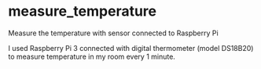 # measure_temperature
Measure the temperature with sensor connected to Raspberry Pi

I used Raspberry Pi 3 connected with digital thermometer (model DS18B20) to measure temperature in my room every 1 minute. 
